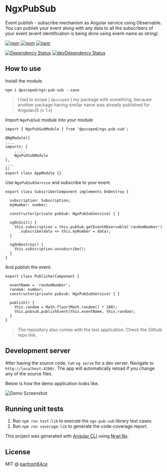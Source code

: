 # NgxPubSub

Event publish - subscribe mechanism as Angular service using Observable. You can publish your event along with any data to all the subscribers of your event (event identification is being done using event-name as string).

[![npm](https://img.shields.io/npm/v/@pscoped/ngx-pub-sub.svg)](https://www.npmjs.com/package/@pscoped/ngx-pub-sub)
[![npm](https://img.shields.io/npm/dt/@pscoped/ngx-pub-sub.svg)](https://www.npmjs.com/package/@pscoped/ngx-pub-sub)
[![npm](https://img.shields.io/github/license/paritosh64ce/ngx-pub-sub.svg)](https://github.com/paritosh64ce/ngx-pub-sub/blob/master/LICENSE)

[![Dependency Status](https://img.shields.io/david/paritosh64ce/ngx-pub-sub.svg)](https://david-dm.org/paritosh64ce/ngx-pub-sub.svg)
[![devDependency Status](https://img.shields.io/david/dev/paritosh64ce/ngx-pub-sub.svg)](https://david-dm.org/paritosh64ce/ngx-pub-sub.svg#info=devDependencies)


## How to use

Install the module.

    npm i @pscoped/ngx-pub-sub --save

> I had to scope ( `@pscoped` ) my package with something, because another package having similar name was already published for AngularJS (v 1.x)

Import `NgxPubSub` module into your module

    import { NgxPubSubModule } from '@pscoped/ngx-pub-sub';

    @NgModule({
    ....
    imports: [
        .....
        NgxPubSubModule
    ],
    ....
    })
    export class AppModule {}


Use `NgxPubSubService` and subscribe to your event.

    export class SubscriberComponent implements OnDestroy {
      
      subscription: Subscription;
      myNumber: number;

      constructor(private pubSub: NgxPubSubService) { }

      ngOnInit() {
        this.subscription = this.pubSub.getEventObservable('randomNumber')
          .subscribe(data => this.myNumber = data);
      }

      ngOnDestroy() {
        this.subscription.unsubscribe();
      }
    }

And publish the event.

    export class PublisherComponent {

      eventName = 'randomNumber';
      random: number;
      constructor(private pubsub: NgxPubSubService) { }

      publish() {
        this.random = Math.floor(Math.random() * 100);
        this.pubsub.publishEvent(this.eventName, this.random);
      }
    }


> The repository also comes with the test application. Check the Github repo link.

## Development server

After having the source code, run `ng serve` for a dev server. Navigate to `http://localhost:4200/`. The app will automatically reload if you change any of the source files.

Below is how the demo application looks like.

![Demo Screenshot](https://github.com/paritosh64ce/ngx-pub-sub/tree/master/apps/test-app/src/assets/demo-img.JPG "ngx-pub-sub demo screenshot")

## Running unit tests

1. Run `npm run test:lib` to execute the `ngx-pub-sub` library test cases.
2. Run `npm run coverage:lib` to generate the code-coverage report.

This project was generated with [Angular CLI](https://github.com/angular/angular-cli) using [Nrwl Nx](https://nrwl.io/nx).

## License

MIT @ [paritosh64ce](https://github.com/paritosh64ce)